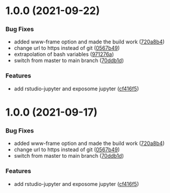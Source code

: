 # 1.0.0 (2021-09-22)


### Bug Fixes

* added www-frame option and made the build work ([720a8b4](https://github.com/datashield/docker-jupyter-rstudio-base/commit/720a8b4e8331440b0baa9e19f5b9ee114d17fe32))
* change url to https instead of git ([0567b49](https://github.com/datashield/docker-jupyter-rstudio-base/commit/0567b496ecd84a684fe6bf74879d6348d16f3be9))
* extrapolation of bash variables ([971276a](https://github.com/datashield/docker-jupyter-rstudio-base/commit/971276a96e3af2fb06f18c21f3c24c3237b74e06))
* switch from master to main branch ([70ddb1d](https://github.com/datashield/docker-jupyter-rstudio-base/commit/70ddb1dc4a3edeef5138303c2379159c0d8d4c73))


### Features

* add rstudio-jupyter and exposome jupyter ([cf416f5](https://github.com/datashield/docker-jupyter-rstudio-base/commit/cf416f5aefae387c716a864b4d3894549c6205f6))

# 1.0.0 (2021-09-17)


### Bug Fixes

* added www-frame option and made the build work ([720a8b4](https://github.com/datashield/docker-jupyter-rstudio-base/commit/720a8b4e8331440b0baa9e19f5b9ee114d17fe32))
* change url to https instead of git ([0567b49](https://github.com/datashield/docker-jupyter-rstudio-base/commit/0567b496ecd84a684fe6bf74879d6348d16f3be9))
* switch from master to main branch ([70ddb1d](https://github.com/datashield/docker-jupyter-rstudio-base/commit/70ddb1dc4a3edeef5138303c2379159c0d8d4c73))


### Features

* add rstudio-jupyter and exposome jupyter ([cf416f5](https://github.com/datashield/docker-jupyter-rstudio-base/commit/cf416f5aefae387c716a864b4d3894549c6205f6))
